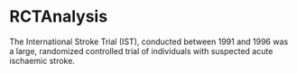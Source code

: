 # RCTAnalysis
The International Stroke Trial (IST), conducted between 1991 and 1996 was a large, randomized controlled trial of individuals with suspected acute ischaemic stroke. 
